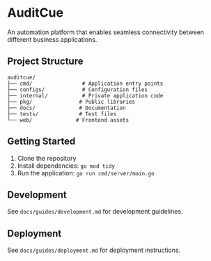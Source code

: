 # AuditCue

An automation platform that enables seamless connectivity between different business applications.

## Project Structure

```
auditcue/
├── cmd/                # Application entry points
├── configs/            # Configuration files
├── internal/           # Private application code
├── pkg/               # Public libraries
├── docs/              # Documentation
├── tests/             # Test files
└── web/              # Frontend assets
```

## Getting Started

1. Clone the repository
2. Install dependencies: `go mod tidy`
3. Run the application: `go run cmd/server/main.go`

## Development

See `docs/guides/development.md` for development guidelines.

## Deployment

See `docs/guides/deployment.md` for deployment instructions.
